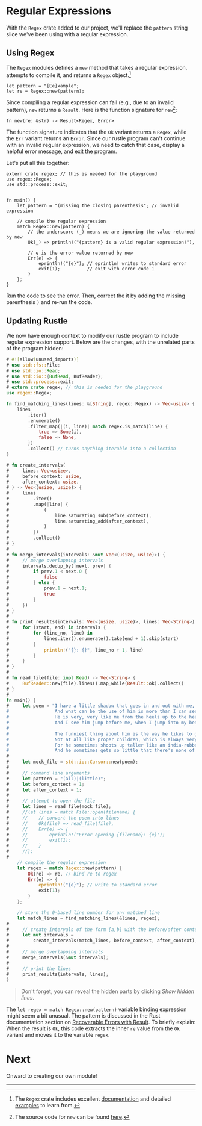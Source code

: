 # Regular Expressions

With the `Regex` crate added to our project, we'll replace the `pattern` string
slice we've been using with a regular expression.

## Using Regex

The `Regex` modules defines a `new` method that takes a regular expression,
attempts to compile it, and returns a `Regex` object.[^1]

```rust,noplayground
let pattern = "[Ee]xample";
let re = Regex::new(pattern);
```

Since compiling a regular expression can fail (e.g., due to an invalid pattern),
`new` returns a `Result`. Here is the function signature for `new`[^2]:

```rust,noplayground
fn new(re: &str) -> Result<Regex, Error>
```

The function signature indicates that the `Ok` variant returns a `Regex`, while
the `Err` variant returns an `Error`. Since our rustle program can't continue
with an invalid regular expression, we need to catch that case, display a
helpful error message, and exit the program.

Let's put all this together:

```rust,editable
extern crate regex; // this is needed for the playground
use regex::Regex;
use std::process::exit;


fn main() {
    let pattern = "(missing the closing parenthesis"; // invalid expression

    // compile the regular expression
    match Regex::new(pattern) {
        // the underscore (_) means we are ignoring the value returned by new
        Ok(_) => println!("{pattern} is a valid regular expression!"),

        // e is the error value returned by new
        Err(e) => {
            eprintln!("{e}"); // eprintln! writes to standard error
            exit(1);          // exit with error code 1
        }
    };
}
```

Run the code to see the error. Then, correct the it by adding the missing
parenthesis `)` and re-run the code.

## Updating Rustle

We now have enough context to modify our rustle program to include regular
expression support. Below are the changes, with the unrelated parts of the
program hidden:

```rust
# #![allow(unused_imports)]
# use std::fs::File;
# use std::io::Read;
# use std::io::{BufRead, BufReader};
# use std::process::exit;
# extern crate regex; // this is needed for the playground
use regex::Regex;

fn find_matching_lines(lines: &[String], regex: Regex) -> Vec<usize> {
    lines
        .iter()
        .enumerate()
        .filter_map(|(i, line)| match regex.is_match(line) {
            true => Some(i),
            false => None,
        })
        .collect() // turns anything iterable into a collection
}

# fn create_intervals(
#     lines: Vec<usize>,
#     before_context: usize,
#     after_context: usize,
# ) -> Vec<(usize, usize)> {
#     lines
#         .iter()
#         .map(|line| {
#             (
#                 line.saturating_sub(before_context),
#                 line.saturating_add(after_context),
#             )
#         })
#         .collect()
# }
#
# fn merge_intervals(intervals: &mut Vec<(usize, usize)>) {
#     // merge overlapping intervals
#     intervals.dedup_by(|next, prev| {
#         if prev.1 < next.0 {
#             false
#         } else {
#             prev.1 = next.1;
#             true
#         }
#     })
# }
#
# fn print_results(intervals: Vec<(usize, usize)>, lines: Vec<String>) {
#     for (start, end) in intervals {
#         for (line_no, line) in
#             lines.iter().enumerate().take(end + 1).skip(start)
#         {
#             println!("{}: {}", line_no + 1, line)
#         }
#     }
# }
#
# fn read_file(file: impl Read) -> Vec<String> {
#     BufReader::new(file).lines().map_while(Result::ok).collect()
# }
#
fn main() {
#     let poem = "I have a little shadow that goes in and out with me,
#                 And what can be the use of him is more than I can see.
#                 He is very, very like me from the heels up to the head;
#                 And I see him jump before me, when I jump into my bed.
#
#                 The funniest thing about him is the way he likes to grow -
#                 Not at all like proper children, which is always very slow;
#                 For he sometimes shoots up taller like an india-rubber ball,
#                 And he sometimes gets so little that there's none of him at all.";
#
#     let mock_file = std::io::Cursor::new(poem);
#
#     // command line arguments
#     let pattern = "(all)|(little)";
#     let before_context = 1;
#     let after_context = 1;
#
#     // attempt to open the file
#     let lines = read_file(mock_file);
#     //let lines = match File::open(filename) {
#     //    // convert the poem into lines
#     //    Ok(file) => read_file(file),
#     //    Err(e) => {
#     //        eprintln!("Error opening {filename}: {e}");
#     //        exit(1);
#     //    }
#     //};
#
    // compile the regular expression
    let regex = match Regex::new(pattern) {
        Ok(re) => re, // bind re to regex
        Err(e) => {
            eprintln!("{e}"); // write to standard error
            exit(1);
        }
    };

    // store the 0-based line number for any matched line
    let match_lines = find_matching_lines(&lines, regex);
#
#     // create intervals of the form [a,b] with the before/after context
#     let mut intervals =
#         create_intervals(match_lines, before_context, after_context);
#
#     // merge overlapping intervals
#     merge_intervals(&mut intervals);
#
#     // print the lines
#     print_results(intervals, lines);
}
```

> Don't forget, you can reveal the hidden parts by clicking _Show hidden lines_.

The `let regex = match Regex::new(pattern)` variable binding expression might
seem a bit unusual. The pattern is discussed in the Rust documentation section
on [Recoverable Errors with Result]. To briefly explain: When the result is
`Ok`, this code extracts the inner `re` value from the `Ok` variant and moves it
to the variable `regex`.

# Next

Onward to creating our own module!

[Recoverable Errors with Result]:
  https://doc.rust-lang.org/book/ch09-02-recoverable-errors-with-result.html#recoverable-errors-with-result

---

[^1]:
    The `Regex` crate includes excellent
    [documentation](https://docs.rs/regex/latest/regex/) and detailed
    [examples](https://docs.rs/regex/latest/regex/#examples) to learn from.

[^2]:
    The source code for `new` can be found
    [here](https://docs.rs/regex/latest/src/regex/regex/string.rs.html#180-182).
